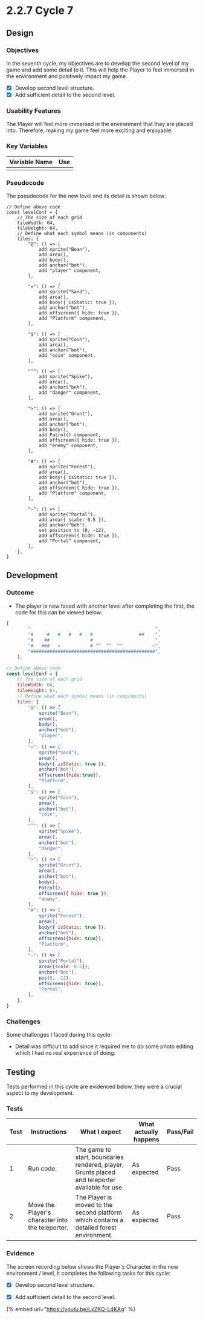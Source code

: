 # 2.2.7 Cycle 7

## Design

### Objectives

In the seventh cycle, my objectives are to develop the second level of my game and add some detail to it. This will help the Player to feel immersed in the environment and positively impact my game.

* [x] Develop second level structure.
* [x] Add sufficient detail to the second level.

### Usability Features

The Player will feel more immersed in the environment that they are placed into. Therefore, making my game feel more exciting and enjoyable.



### Key Variables

| Variable Name | Use |
| ------------- | --- |
|               |     |

### Pseudocode

The pseudocode for the new level and its detail is shown below:

```
// Define above code
const levelConf = {
    // The size of each grid
    tileWidth: 64,
    tileHeight: 64,
    // Define what each symbol means (in components)
    tiles: {
        "@": () => [
            add sprite("Bean"),
            add area(),
            add body(),
            add anchor("bot"),
            add "player" component,
        ],

        "=": () => [
            add sprite("Sand"),
            add area(),
            add body({ isStatic: true }),
            add anchor("bot"),
            add offscreen({ hide: true }),
            add "Platform" component,
        ],

        "$": () => [
            add sprite("Coin"),
            add area(),
            add anchor("bot"),
            add "coin" component,
        ],

        "^": () => [
            add sprite("Spike"),
            add area(),
            add anchor("bot"),
            add "danger" component,
        ],

        ">": () => [
            add sprite("Grunt"),
            add area(),
            add anchor("bot"),
            add body(),
            add Patrol() component,
            add offscreen({ hide: true }),
            add "enemy" component,
        ],

        "#": () => [
            add sprite("Forest"),
            add area(),
            add body({ isStatic: true }),
            add anchor("bot"),
            add offscreen({ hide: true }),
            add "Platform" component,
        ],

        "~": () => [
            add sprite("Portal"),
            add area({ scale: 0.5 }),
            add anchor("bot"),
            set position to (0, -12),
            add offscreen({ hide: true }),
            add "Portal" component,
        ],
    },
}

```

## Development

### Outcome

* The player is now faced with another level after completing the first, the code for this can be viewed below:

```javascript
[
        "                                              ",
        "#     #   #   #   #   #                 ##    ",
        "#    ##               #                       ",
        "#   ###   >           # ^^  ^^  ^^           ~",
        "##############################################",
    ],

// Define above code
const levelConf = {
    // The size of each grid
    tileWidth: 64,
    tileHeight: 64,
    // Define what each symbol means (in components)
    tiles: {
		"@": () => [
			sprite("Bean"),
			area(),
			body(),
			anchor("bot"),
			"player",
		],
		"=": () => [
			sprite("Sand"),
			area(),
			body({ isStatic: true }),
			anchor("bot"),
            offscreen({hide:true}),
            "Platform",
		],
		"$": () => [
			sprite("Coin"),
			area(),
			anchor("bot"),
			"coin",
		],
		"^": () => [
			sprite("Spike"),
			area(),
			anchor("bot"),
			"danger",
		],
        ">": () => [
			sprite("Grunt"),
			area(),
			anchor("bot"),
			body(),
			Patrol(),
			offscreen({ hide: true }),
			"enemy",
        ],
        "#": () => [
            sprite("Forest"),
            area(),
			body({ isStatic: true }),
			anchor("bot"),
            offscreen({hide: true}),
            "Platform",
        ],
        "~": () => [
            sprite("Portal"),
            area({scale: 0.5}),
            anchor("bot"),
            pos(0, -12),
            offscreen({hide: true}),
            "Portal",
        ],
	},
}
```

### Challenges

Some challenges I faced during this cycle:

* Detail was difficult to add since it required me to do some photo editing which I had no real experience of doing.

## Testing

Tests performed in this cycle are evidenced below, they were a crucial aspect to my development.

### Tests

| Test | Instructions                                     | What I expect                                                                                   | What actually happens | Pass/Fail |
| ---- | ------------------------------------------------ | ----------------------------------------------------------------------------------------------- | --------------------- | --------- |
| 1    | Run code.                                        | The game to start, boundaries rendered, player, Grunts placed and teleporter avaliable for use. | As expected           | Pass      |
| 2    | Move the Player's character into the teleporter. | The Player is moved to the second platform which contains a detailed forest environment.        | As expected           | Pass      |

### Evidence

The screen recording below shows the Player's Character in the new environment / level, it completes the following tasks for this cycle:

* [x] Develop second level structure.
* [x] Add sufficient detail to the second level.



{% embed url="https://youtu.be/LxZKQ-L4KAg" %}
